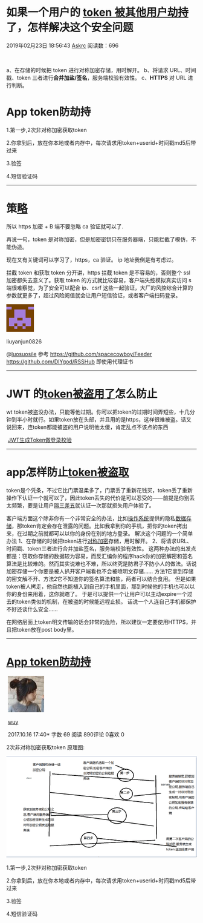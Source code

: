 



# 如果一个用户的 [token 被其他用户劫持](https://blog.csdn.net/weixin_43644324/article/details/87895729)了，怎样解决这个安全问题

  2019年02月23日 18:56:43           [Askrc](https://me.csdn.net/weixin_43644324)           阅读数：696                   

​                   

a、在存储的时候把 token 进行对称加密存储，用时解开。
 b、将请求 URL、时间戳、token 三者进行**合并加盐/签名**，服务端校验有效性。
 c、**HTTPS** 对 URL 进行判断。



# App token防劫持

1.第一步,2次非对称加密获取token

2.你拿到后，放在你本地或者内存中，每次请求用token+userid+时间戳md5后带过来

3.验签

4.短信验证码



---



#		策[略](https://www.v2ex.com/amp/t/516357/1)

所以 https 加密 + B 端不要忽略 ca 验证就可以了.

再说一句，token 是对称加密，但是加密密钥只在服务器端，只能拦截了模仿，不能伪造。

现在又有关键词可以学习了，https，ca 验证。
ip 地址我倒是有考虑过。

拦截  token 和获取 token 分开讲，https 拦截 token 是不容易的，否则整个 ssl 加密都失去意义了。获取 token  的方式就比较容易，客户端失控模拟真实访问 s 端很难察觉，为了安全可以配合 ip、csrf  这些一起验证，大厂的风控综合计算的参数就更多了，超过风险阙值就会让用户短信验证，或者客户端扫码登录。

![liuyanjun0826](assets/72cc6deb26eed5cbee5064d3005746fa.png)

liuyanjun0826



@[luosuosile](https://www.v2ex.com/member/luosuosile) 参考 <https://github.com/spacecowboy/Feeder> <https://github.com/DIYgod/RSSHub> 即使用代理证书



----



# JWT 的[token被盗用了](https://bbs.csdn.net/topics/392423499?page=1)怎么防止



wt token被盗没办法，只能等他过期。你可以把token的过期时间弄短些，十几分钟到半小时就行。如果token放在头部，并且用的是https，这样很难被盗。话又说回来，连token都能被盗的用户说明他太傻，肯定乱点不该点的东西  

​	[JWT生成Token做登录校验](https://blog.csdn.net/sky_jiangcheng/article/details/80546370)







---

# app怎样防止[token被盗取](https://zhidao.baidu.com/question/1949510644752274148.html)





 token是个凭条，不过它比门票温柔多了，门票丢了重新花钱买，token丢了重新操作下认证一个就可以了，因此token丢失的代价是可以忍受的——前提是你别丢太频繁，要是让用户[隔三差五](https://www.baidu.com/s?wd=隔三差五&tn=SE_PcZhidaonwhc_ngpagmjz&rsv_dl=gh_pc_zhidao)就认证一次那就损失用户体验了。

客户端方面这个除非你有一个非常安全的办法，比如[操作系统](https://www.baidu.com/s?wd=操作系统&tn=SE_PcZhidaonwhc_ngpagmjz&rsv_dl=gh_pc_zhidao)提供的隐私[数据存储](https://www.baidu.com/s?wd=数据存储&tn=SE_PcZhidaonwhc_ngpagmjz&rsv_dl=gh_pc_zhidao)，那token肯定会存在泄露的问题。比如我拿到你的手机，把你的token拷出来，在过期之前就都可以以你的身份在别的地方登录。
解决这个问题的一个简单办法
1、在存储的时候把token进行[对称加密](https://www.baidu.com/s?wd=对称加密&tn=SE_PcZhidaonwhc_ngpagmjz&rsv_dl=gh_pc_zhidao)存储，用时解开。
2、将请求URL、时间戳、token三者进行合并加盐签名，服务端校验有效性。
这两种办法的出发点都是：窃取你存储的数据较为容易，而反汇编你的程序hack你的加密解密和签名算法是比较难的。然而其实说难也不难，所以终究是防君子不防小人的做法。话说加密存储一个你要是被人扒开客户端看也不会被喷明文存储……
方法1它拿到存储的密文解不开、方法2它不知道你的签名算法和盐，两者可以结合食用。
但是如果token被人拷走，他自然也能植入到自己的手机里面，那到时候他的手机也可以以你的身份来用着，这你就瞎了。
于是可以提供一个让用户可以主动expire一个过去的token类似的机制，在被盗的时候能远程止损。
话说一个人连自己手机都保护不好还谈什么安全……

在网络层面上token明文传输的话会非常的危险，所以建议一定要使用HTTPS，并且把token放在post body里。   



---



# [App token防劫持](https://www.jianshu.com/p/90038e4cd6f6)

​             ![96](assets/6d68ba3c-5e3e-4015-93be-a090cfc15cc1.jpg) 

​             [wuy](https://www.jianshu.com/u/1b2374be40b6)                          

​                                               2017.10.16 17:40*               字数 69             阅读 890评论 0喜欢 0

2次非对称加密获取token 原理图:





![img](assets/2536235-6006ef6c64a86d46.png)



1.第一步,2次非对称加密获取token

2.你拿到后，放在你本地或者内存中，每次请求用token+userid+时间戳md5后带过来

3.验签

4.短信验证码
